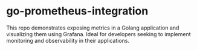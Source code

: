 # go-prometheus-integration
This repo demonstrates exposing metrics in a Golang application and visualizing them using Grafana. Ideal for developers seeking to implement monitoring and observability in their applications.
